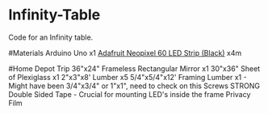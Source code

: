# Infinity-Table
Code for an Infinity table.

#Materials
Arduino Uno x1
[Adafruit Neopixel 60 LED Strip (Black)](http://www.adafruit.com/products/1461) x4m


#Home Depot Trip
36"x24" Frameless Rectangular Mirror x1
30"x36" Sheet of Plexiglass x1
2"x3"x8' Lumber x5
5/4"x5/4"x12' Framing Lumber x1 - Might have been 3/4"x3/4" or 1"x1", need to check on this
Screws
STRONG Double Sided Tape - Crucial for mounting LED's inside the frame
Privacy Film
